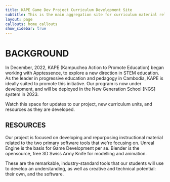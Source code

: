 ```yaml
---
title: KAPE Game Dev Project Curriculum Development Site
subtitle: This is the main aggregation site for curriculum material related to the KAPE Game Dev Project.
layout: page
callouts: home_callouts
show_sidebar: true
---
```


# BACKGROUND

In December, 2022, KAPE (Kampuchea Action to Promote Education) began working with Apptessence, to explore a new direction in STEM education. As the leader in progressive education and pedagogy in Cambodia, KAPE is ideally suited to promote this initiative. Our program is now under development, and will be deployed in the New Generation School [NGS] system in 2023.

Watch this space for updates to our project, new curriculum units, and resources as they are developed.

## RESOURCES

Our project is focused on developing and repurposing instructional material related to the two primary software tools that we're focusing on. Unreal Engine is the basis for Game Development per se. Blender is the opensource, free 3D Swiss Army Knife for modelling and animation.

These are the remarkable, industry-standard tools that our students will use to develop an understanding, as well as creative and technical potential: their own, and the software. 


